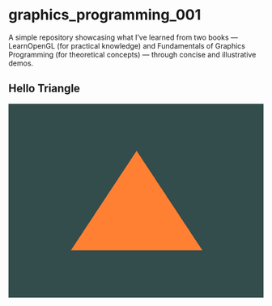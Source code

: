 # graphics_programming_001
A simple repository showcasing what I’ve learned from two books — LearnOpenGL (for practical knowledge) and Fundamentals of Graphics Programming (for theoretical concepts) — through concise and illustrative demos.



## Hello Triangle 
![Triangle](https://github.com/HaydenA0/graphics_programming_001/blob/main/opengl01/images/triangle.png?raw=true)
